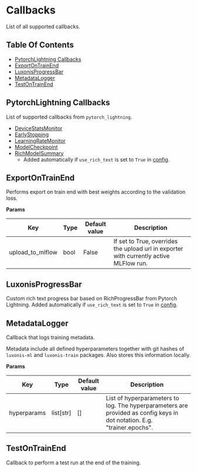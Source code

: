 # Callbacks

List of all supported callbacks.

## Table Of Contents

- [PytorchLightning Callbacks](#pytorchlightning-callbacks)
- [ExportOnTrainEnd](#exportontrainend)
- [LuxonisProgressBar](#luxonisprogressbar)
- [MetadataLogger](#metadatalogger)
- [TestOnTrainEnd](#testontrainend)

## PytorchLightning Callbacks

List of supported callbacks from `pytorch_lightning`.

- [DeviceStatsMonitor](https://lightning.ai/docs/pytorch/stable/api/lightning.pytorch.callbacks.DeviceStatsMonitor.html#lightning.pytorch.callbacks.DeviceStatsMonitor)
- [ EarlyStopping ](https://lightning.ai/docs/pytorch/stable/api/lightning.pytorch.callbacks.EarlyStopping.html#lightning.pytorch.callbacks.EarlyStopping)
- [ LearningRateMonitor ](https://lightning.ai/docs/pytorch/stable/api/lightning.pytorch.callbacks.LearningRateMonitor.html#lightning.pytorch.callbacks.LearningRateMonitor)
- [ ModelCheckpoint ](https://lightning.ai/docs/pytorch/stable/api/lightning.pytorch.callbacks.ModelCheckpoint.html#lightning.pytorch.callbacks.ModelCheckpoint)
- [ RichModelSummary ](https://lightning.ai/docs/pytorch/stable/api/lightning.pytorch.callbacks.RichModelSummary.html#lightning.pytorch.callbacks.RichModelSummary)
  - Added automatically if `use_rich_text` is set to `True` in [config](../../../configs/README.md#topleveloptions).

## ExportOnTrainEnd

Performs export on train end with best weights according to the validation loss.

**Params**

| Key              | Type | Default value | Description                                                                            |
| ---------------- | ---- | ------------- | -------------------------------------------------------------------------------------- |
| upload_to_mlflow | bool | False         | If set to True, overrides the upload url in exporter with currently active MLFlow run. |

## LuxonisProgressBar

Custom rich text progress bar based on RichProgressBar from Pytorch Lightning.
Added automatically if `use_rich_text` is set to `True` in [config](../../../configs/README.md#topleveloptions).

## MetadataLogger

Callback that logs training metadata.

Metadata include all defined hyperparameters together with git hashes of `luxonis-ml` and `luxonis-train` packages. Also stores this information locally.

**Params**

| Key         | Type        | Default value | Description                                                                                                             |
| ----------- | ----------- | ------------- | ----------------------------------------------------------------------------------------------------------------------- |
| hyperparams | list\[str\] | \[\]          | List of hyperparameters to log. The hyperparameters are provided as config keys in dot notation. E.g. "trainer.epochs". |

## TestOnTrainEnd

Callback to perform a test run at the end of the training.
